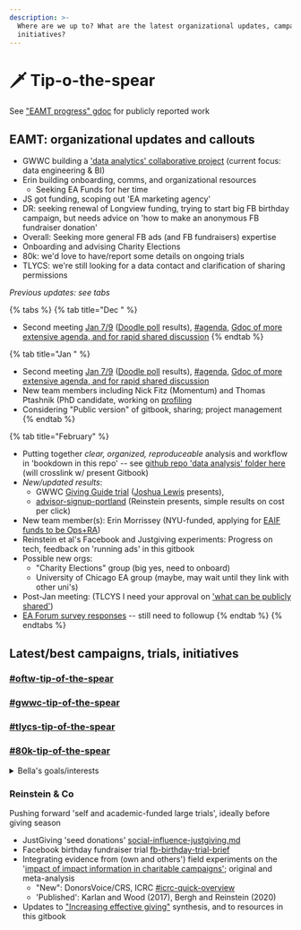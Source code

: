 ```yaml
---
description: >-
  Where are we up to? What are the latest organizational updates, campaigns, and
  initiatives?
---
```


# 🗡 Tip-o-the-spear

See  ["EAMT progress" gdoc](https://docs.google.com/document/d/1buIcG21ChtWiDvAdV8Rp6Z8izofmAXOsy5PaomFsHZw/edit?usp=sharing) for publicly reported work

## EAMT: organizational updates and callouts

* GWWC building a ['data analytics' collaborative project](https://www.notion.so/15011d6c7e86496994946e4ea64e4a44?v=1ddb3ea8f788458d95e062dfde1aa99e) (current focus: data engineering & BI)
* Erin building onboarding, comms, and organizational resources
  * Seeking EA Funds for her time
* JS got funding, scoping out 'EA marketing agency'
* DR: seeking renewal of Longview funding, trying to start big FB birthday campaign, but needs advice on 'how to make an anonymous FB fundraiser donation'
* Overall: Seeking more general FB ads (and FB fundraisers) expertise
* Onboarding and advising Charity Elections
* 80k: we'd love to have/report some details on ongoing trials
* TLYCS: we're still looking for a data contact and clarification of sharing permissions

_Previous updates: see tabs_

{% tabs %}
{% tab title="Dec " %}
* Second meeting [Jan 7/9](tip-o-the-spear.md#planned-meeting-s-for-early-january) ([Doodle poll](https://doodle.com/poll/zbkiiikfia99bbtc) results), [#agenda](tip-o-the-spear.md#agenda "mention"), [Gdoc of more extensive agenda, and for rapid shared discussion](https://docs.google.com/document/d/1WCvQq7HEHDzJ\_DcvejzM9Y67hFr9UHYaBXVY260Dlj4/edit#)
{% endtab %}

{% tab title="Jan " %}
* Second meeting [Jan 7/9](tip-o-the-spear.md#planned-meeting-s-for-early-january) ([Doodle poll](https://doodle.com/poll/zbkiiikfia99bbtc) results), [#agenda](tip-o-the-spear.md#agenda "mention"), [Gdoc of more extensive agenda, and for rapid shared discussion](https://docs.google.com/document/d/1WCvQq7HEHDzJ\_DcvejzM9Y67hFr9UHYaBXVY260Dlj4/edit#)
* New team members including Nick Fitz (Momentum) and Thomas Ptashnik (PhD candidate, working on [profiling](profiling-project/profiling/ "mention")
* Considering "Public version" of gitbook, sharing; project management
{% endtab %}

{% tab title="February" %}
* Putting together _clear, organized, reproduceable_ analysis and workflow in 'bookdown in this repo' -- see [github repo 'data analysis' folder here](https://github.com/daaronr/effective\_giving\_market\_testing/tree/main/data\_analysis) (will crosslink w/ present Gitbook)
* _New/updated results_:
  * GWWC [Giving Guide trial](contexts-and-environments-for-testing/gwwc/giving-guides-+/) ([Joshua Lewis](https://app.gitbook.com/u/S0eUK2viBvheJQEdiOEkuksOpOu2 "mention") presents),
  * [advisor-signup-portland](contexts-and-environments-for-testing/tlycs/advisor-signup-portland/ "mention") (Reinstein presents, simple results on cost per click)
* New team member(s): Erin Morrissey (NYU-funded, applying for [EAIF funds to be Ops+RA](https://docs.google.com/document/d/1aLiwVnV724ggnS6zSCRixb7stVGOcCosdqdYo0BojL4/edit))
* Reinstein et al's Facebook and Justgiving experiments: Progress on tech, feedback on 'running ads' in this gitbook
* Possible new orgs:
  * "Charity Elections" group (big yes, need to onboard)
  * University of Chicago EA group (maybe, may wait until they link with other uni's)
* Post-Jan meeting: (TLCYS I need your approval on ['what can be publicly shared'](https://docs.google.com/document/d/1WCvQq7HEHDzJ\_DcvejzM9Y67hFr9UHYaBXVY260Dlj4/edit#heading=h.cg90o34wlpye))
* [EA Forum survey responses](https://airtable.com/shrzLOHLVfB2hW7TV) -- still need to followup
{% endtab %}
{% endtabs %}

## Latest/best campaigns, trials, initiatives

### [#oftw-tip-of-the-spear](contexts-and-environments-for-testing/one-for-the-world/#oftw-tip-of-the-spear "mention")

### [#gwwc-tip-of-the-spear](contexts-and-environments-for-testing/gwwc/#gwwc-tip-of-the-spear "mention")

### [#tlycs-tip-of-the-spear](contexts-and-environments-for-testing/tlycs/#tlycs-tip-of-the-spear "mention")

### [#80k-tip-of-the-spear](contexts-and-environments-for-testing/80000-hours/#80k-tip-of-the-spear "mention")

<details>

<summary>Bella's goals/interests</summary>

* optimize WoM channels, referral campaign

<!---->

* sponsorships (sponsor a podcast, youtube)
* 80k and Tim Ferris (a bit confounded with different CtA) ..

</details>

### Reinstein & Co

Pushing forward 'self and academic-funded large trials', ideally before giving season

* JustGiving 'seed donations' [social-influence-justgiving.md](contexts-and-environments-for-testing/charities-fundraisers-and-impact-information/social-influence-justgiving.md "mention")
* Facebook birthday fundraiser trial [fb-birthday-trial-brief](contexts-and-environments-for-testing/fb-birthday-trial-brief/ "mention")
* Integrating evidence from (own and others') field experiments on the '[impact of impact information in charitable campaigns'](https://daaronr.github.io/dualprocess/index.html); original and meta-analysis
  * "New": DonorsVoice/CRS, ICRC [#icrc-quick-overview](contexts-and-environments-for-testing/charities-fundraisers-and-impact-information/icrc-quick-overview-+.md#icrc-quick-overview "mention")
  * 'Published': Karlan and Wood (2017), Bergh and Reinstein (2020)
* Updates to ["Increasing effective giving"](https://daaronr.github.io/ea\_giving\_barriers/index.html) synthesis, and to resources in this gitbook
